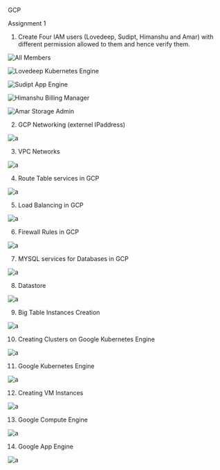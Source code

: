 GCP

Assignment 1
1. Create Four IAM users (Lovedeep, Sudipt, Himanshu and Amar) with different permission allowed to them and hence verify them.

![All Members](https://github.com/lovedeepsh/GCP/blob/master/media/All-Members.png)

![Lovedeep Kubernetes Engine](https://github.com/lovedeepsh/GCP/blob/master/media/Lovedeep-Kubernetes-Admin.png)

![Sudipt App Engine](https://github.com/lovedeepsh/GCP/blob/master/media/Sudipt-App-Engine.png)

![Himanshu Billing Manager](https://github.com/lovedeepsh/GCP/blob/master/media/Himanshu-Billing-Manager.png)

![Amar Storage Admin](https://github.com/lovedeepsh/GCP/blob/master/media/Amar-Storage-Admin.png)

2. GCP Networking (externel IPaddress)

![a](https://github.com/lovedeepsh/GCP/blob/master/media/external-IP-adress-GCP.png)

3. VPC Networks

![a](https://github.com/lovedeepsh/GCP/blob/master/media/VPC-nETWORKS.png)

4. Route Table services in GCP

![a](https://github.com/lovedeepsh/GCP/blob/master/media/Routes-GCP.png)

5. Load Balancing in GCP

![a](https://github.com/lovedeepsh/GCP/blob/master/media/Load-Balancing-GCP.png)

6. Firewall Rules in GCP

![a](https://github.com/lovedeepsh/GCP/blob/master/media/Firewalls-Rules.png)

7. MYSQL services for Databases in GCP

![a](https://github.com/lovedeepsh/GCP/blob/master/media/9-mysql.png)

8. Datastore

![a](https://github.com/lovedeepsh/GCP/blob/master/media/7-Datastor.png)

9. Big Table Instances Creation

![a](https://github.com/lovedeepsh/GCP/blob/master/media/6-Big-Table-Instances.png)

10. Creating Clusters on Google Kubernetes Engine

![a](https://github.com/lovedeepsh/GCP/blob/master/media/5-Creating-Clusters.png)

11. Google Kubernetes Engine

![a](https://github.com/lovedeepsh/GCP/blob/master/media/4-kubernetes-Engine.png)

12. Creating VM Instances

![a](https://github.com/lovedeepsh/GCP/blob/master/media/3-Creating-Instances.png)

13. Google Compute Engine

![a](https://github.com/lovedeepsh/GCP/blob/master/media/2-Comput-Engine.png)

14. Google App Engine

![a](https://github.com/lovedeepsh/GCP/blob/master/media/1-App-Engine.png)
